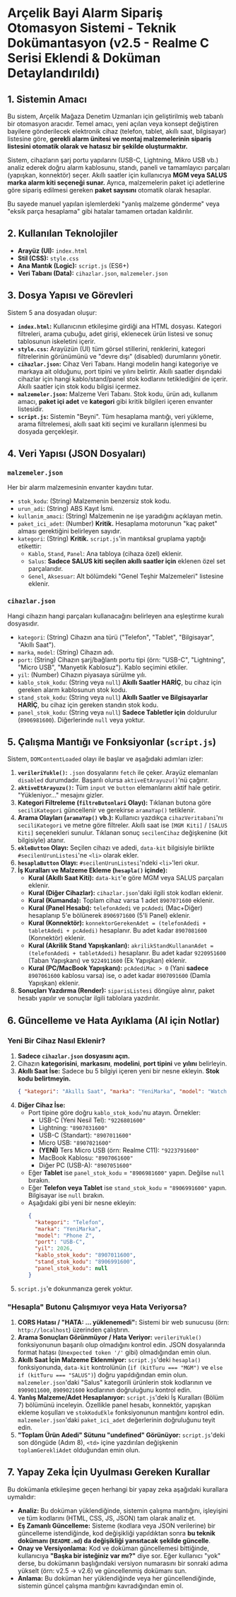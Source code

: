 # Arçelik Bayi Alarm Sipariş Otomasyon Sistemi - Teknik Dokümantasyon (v2.5 - Realme C Serisi Eklendi & Doküman Detaylandırıldı)

## 1. Sistemin Amacı

Bu sistem, Arçelik Mağaza Denetim Uzmanları için geliştirilmiş web tabanlı bir otomasyon aracıdır. Temel amacı, yeni açılan veya konsept değiştiren bayilere gönderilecek elektronik cihaz (telefon, tablet, akıllı saat, bilgisayar) listesine göre, **gerekli alarm ünitesi ve montaj malzemelerinin sipariş listesini otomatik olarak ve hatasız bir şekilde oluşturmaktır.**

Sistem, cihazların şarj portu yapılarını (USB-C, Lightning, Mikro USB vb.) analiz ederek doğru alarm kablosunu, standı, paneli ve tamamlayıcı parçaları (yapışkan, konnektör) seçer. Akıllı saatler için kullanıcıya **MGM veya SALUS marka alarm kiti seçeneği sunar.** Ayrıca, malzemelerin paket içi adetlerine göre sipariş edilmesi gereken **paket sayısını** otomatik olarak hesaplar.

Bu sayede manuel yapılan işlemlerdeki "yanlış malzeme gönderme" veya "eksik parça hesaplama" gibi hatalar tamamen ortadan kaldırılır.

## 2. Kullanılan Teknolojiler

* **Arayüz (UI):** `index.html`
* **Stil (CSS):** `style.css`
* **Ana Mantık (Logic):** `script.js` (ES6+)
* **Veri Tabanı (Data):** `cihazlar.json`, `malzemeler.json`

## 3. Dosya Yapısı ve Görevleri

Sistem 5 ana dosyadan oluşur:

* **`index.html`:** Kullanıcının etkileşime girdiği ana HTML dosyası. Kategori filtreleri, arama çubuğu, adet girişi, eklenecek ürün listesi ve sonuç tablosunun iskeletini içerir.
* **`style.css`:** Arayüzün (UI) tüm görsel stillerini, renklerini, kategori filtrelerinin görünümünü ve "devre dışı" (disabled) durumlarını yönetir.
* **`cihazlar.json`:** Cihaz Veri Tabanı. Hangi modelin hangi kategoriye ve markaya ait olduğunu, port tipini ve yılını belirtir. Akıllı saatler dışındaki cihazlar için hangi kablo/stand/panel stok kodlarını tetiklediğini de içerir. Akıllı saatler için stok kodu bilgisi içermez.
* **`malzemeler.json`:** Malzeme Veri Tabanı. Stok kodu, ürün adı, kullanım amacı, **paket içi adet** ve **kategori** gibi kritik bilgileri içeren envanter listesidir.
* **`script.js`:** Sistemin "Beyni". Tüm hesaplama mantığı, veri yükleme, arama filtrelemesi, akıllı saat kiti seçimi ve kuralların işlenmesi bu dosyada gerçekleşir.

## 4. Veri Yapısı (JSON Dosyaları)

### `malzemeler.json`

Her bir alarm malzemesinin envanter kaydını tutar.

* `stok_kodu`: (String) Malzemenin benzersiz stok kodu.
* `urun_adi`: (String) ABS Kayıt İsmi.
* `kullanim_amaci`: (String) Malzemenin ne işe yaradığını açıklayan metin.
* `paket_ici_adet`: (Number) **Kritik.** Hesaplama motorunun "kaç paket" alması gerektiğini belirleyen sayıdır.
* `kategori`: (String) **Kritik.** `script.js`'in mantıksal gruplama yaptığı etikettir:
    * `Kablo`, `Stand`, `Panel`: Ana tabloya (cihaza özel) eklenir.
    * `Salus`: **Sadece SALUS kiti seçilen akıllı saatler için** eklenen özel set parçalarıdır.
    * `Genel`, `Aksesuar`: Alt bölümdeki "Genel Teşhir Malzemeleri" listesine eklenir.

### `cihazlar.json`

Hangi cihazın hangi parçaları kullanacağını belirleyen ana eşleştirme kuralı dosyasıdır.

* `kategori`: (String) Cihazın ana türü ("Telefon", "Tablet", "Bilgisayar", "Akıllı Saat").
* `marka`, `model`: (String) Cihazın adı.
* `port`: (String) Cihazın şarj/bağlantı portu tipi (örn: "USB-C", "Lightning", "Micro USB", "Manyetik Kablosuz"). Kablo seçimini etkiler.
* `yil`: (Number) Cihazın piyasaya sürülme yılı.
* `kablo_stok_kodu`: (String veya `null`) **Akıllı Saatler HARİÇ**, bu cihaz için gereken alarm kablosunun stok kodu.
* `stand_stok_kodu`: (String veya `null`) **Akıllı Saatler ve Bilgisayarlar HARİÇ**, bu cihaz için gereken standın stok kodu.
* `panel_stok_kodu`: (String veya `null`) **Sadece Tabletler için** doldurulur (`8906981600`). Diğerlerinde `null` veya yoktur.

## 5. Çalışma Mantığı ve Fonksiyonlar (`script.js`)

Sistem, `DOMContentLoaded` olayı ile başlar ve aşağıdaki adımları izler:

1.  **`verileriYukle()`:** `.json` dosyalarını `fetch` ile çeker. Arayüz elemanları `disabled` durumdadır. Başarılı olursa `aktiveEtArayuzu()`'nü çağırır.
2.  **`aktiveEtArayuzu()`:** Tüm `input` ve `button` elemanlarını aktif hale getirir. "Yükleniyor..." mesajını gizler.
3.  **Kategori Filtreleme (`filtreButonlari` Olayı):** Tıklanan butona göre `seciliKategori` güncellenir ve gerekirse `aramaYap()` tetiklenir.
4.  **Arama Olayları (`aramaYap()` vb.):** Kullanıcı yazdıkça `cihazVeritabani`'nı `seciliKategori` ve metne göre filtreler. Akıllı saat ise `[MGM Kiti]` / `[SALUS Kiti]` seçenekleri sunulur. Tıklanan sonuç `secilenCihaz` değişkenine (kit bilgisiyle) atanır.
5.  **`ekleButton` Olayı:** Seçilen cihazı ve adedi, `data-kit` bilgisiyle birlikte `#secilenUrunListesi`'ne `<li>` olarak ekler.
6.  **`hesaplaButton` Olayı:** `#secilenUrunListesi`'ndeki `<li>`'leri okur.
7.  **İş Kuralları ve Malzeme Ekleme (`hesapla()` içinde):**
    * **Kural (Akıllı Saat Kiti):** `data-kit`'e göre MGM veya SALUS parçaları eklenir.
    * **Kural (Diğer Cihazlar):** `cihazlar.json`'daki ilgili stok kodları eklenir.
    * **Kural (Kumanda):** Toplam cihaz varsa 1 adet `8907071600` eklenir.
    * **Kural (Panel Hesabı):** `telefonAdedi` ve `pcAdedi` (Mac+Diğer) hesaplanıp 5'e bölünerek `8906971600` (5'li Panel) eklenir.
    * **Kural (Konnektör):** `konnektorGerekenAdet = (telefonAdedi + tabletAdedi + pcAdedi)` hesaplanır. Bu adet kadar `8907081600` (Konnektör) eklenir.
    * **Kural (Akrilik Stand Yapışkanları):** `akrilikStandKullananAdet = (telefonAdedi + tabletAdedi)` hesaplanır. Bu adet kadar `9220951600` (Taban Yapışkanı) ve `9224911600` (Ek Yapışkan) eklenir.
    * **Kural (PC/MacBook Yapışkanı):** `pcAdediMac > 0` (Yani **sadece** `8907061600` kablosu varsa) ise, o adet kadar `8907091600` (Damla Yapışkan) eklenir.
8.  **Sonuçları Yazdırma (Render):** `siparisListesi` döngüye alınır, paket hesabı yapılır ve sonuçlar ilgili tablolara yazdırılır.

## 6. Güncelleme ve Hata Ayıklama (AI için Notlar)

### Yeni Bir Cihaz Nasıl Eklenir?

1.  **Sadece `cihazlar.json` dosyasını açın.**
2.  Cihazın **kategorisini**, **markasını**, **modelini**, **port tipini** ve **yılını** belirleyin.
3.  **Akıllı Saat İse:** Sadece bu 5 bilgiyi içeren yeni bir nesne ekleyin. **Stok kodu belirtmeyin.**
    ```json
    { "kategori": "Akıllı Saat", "marka": "YeniMarka", "model": "Watch X", "port": "Manyetik Kablosuz", "yil": 2026 }
    ```
4.  **Diğer Cihaz İse:**
    * Port tipine göre doğru `kablo_stok_kodu`'nu atayın. Örnekler:
        * USB-C (Yeni Nesil Tel): `"9226801600"`
        * Lightning: `"8907031600"`
        * USB-C (Standart): `"8907011600"`
        * Micro USB: `"8907021600"`
        * **(YENİ)** Ters Micro USB (örn: Realme C11): `"9223791600"`
        * MacBook Kablosu: `"8907061600"`
        * Diğer PC (USB-A): `"8907051600"`
    * Eğer **Tablet** ise `panel_stok_kodu` = `"8906981600"` yapın. Değilse `null` bırakın.
    * Eğer **Telefon veya Tablet** ise `stand_stok_kodu` = `"8906991600"` yapın. Bilgisayar ise `null` bırakın.
    * Aşağıdaki gibi yeni bir nesne ekleyin:
        ```json
        {
          "kategori": "Telefon",
          "marka": "YeniMarka",
          "model": "Phone Z",
          "port": "USB-C",
          "yil": 2026,
          "kablo_stok_kodu": "8907011600",
          "stand_stok_kodu": "8906991600",
          "panel_stok_kodu": null
        }
        ```
5.  `script.js`'e dokunmanıza gerek yoktur.

### "Hesapla" Butonu Çalışmıyor veya Hata Veriyorsa?

1.  **CORS Hatası / "HATA: ... yüklenemedi":** Sistemi bir web sunucusu (örn: `http://localhost`) üzerinden çalıştırın.
2.  **Arama Sonuçları Görünmüyor / Hata Veriyor:** `verileriYukle()` fonksiyonunun başarılı olup olmadığını kontrol edin. JSON dosyalarında format hatası (`Unexpected token '/'` gibi) olmadığından emin olun.
3.  **Akıllı Saat İçin Malzeme Eklenmiyor:** `script.js`'deki `hesapla()` fonksiyonunda, `data-kit` kontrolünün (`if (kitTuru === "MGM")` ve `else if (kitTuru === "SALUS")`) doğru yapıldığından emin olun. `malzemeler.json`'daki "Salus" kategorili ürünlerin stok kodlarının ve `8909011600`, `8909021600` kodlarının doğruluğunu kontrol edin.
4.  **Yanlış Malzeme/Adet Hesaplanıyor:** `script.js`'deki İş Kuralları (Bölüm 7) bölümünü inceleyin. Özellikle panel hesabı, konnektör, yapışkan ekleme koşulları ve `stokKoduEkle` fonksiyonunun mantığını kontrol edin. `malzemeler.json`'daki `paket_ici_adet` değerlerinin doğruluğunu teyit edin.
5.  **"Toplam Ürün Adedi" Sütunu "undefined" Görünüyor:** `script.js`'deki son döngüde (Adım 8), `<td>` içine yazdırılan değişkenin `toplamGerekliAdet` olduğundan emin olun.

## 7. Yapay Zeka İçin Uyulması Gereken Kurallar

Bu dokümanla etkileşime geçen herhangi bir yapay zeka aşağıdaki kurallara uymalıdır:

* **Analiz:** Bu doküman yüklendiğinde, sistemin çalışma mantığını, işleyişini ve tüm kodlarını (HTML, CSS, JS, JSON) tam olarak analiz et.
* **Eş Zamanlı Güncelleme:** Sisteme (kodlara veya JSON verilerine) bir güncelleme istendiğinde, kod değişikliği yapıldıktan sonra **bu teknik dokümanı (`README.md`) da değişikliği yansıtacak şekilde güncelle**.
* **Onay ve Versiyonlama:** Kod ve doküman güncellemesi bittiğinde, kullanıcıya **"Başka bir isteğiniz var mı?"** diye sor. Eğer kullanıcı "yok" derse, bu dokümanın başlığındaki versiyon numarasını bir sonraki adıma yükselt (örn: v2.5 -> v2.6) ve güncellenmiş dokümanı sun.
* **Anlama:** Bu doküman her yüklendiğinde veya her güncellendiğinde, sistemin güncel çalışma mantığını kavradığından emin ol.
